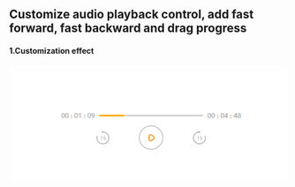 ## Customize audio playback control, add fast forward, fast backward and drag progress
#### 1.Customization effect
![image](https://github.com/tiger986/custom-audio-control/blob/master/img/11.png)


